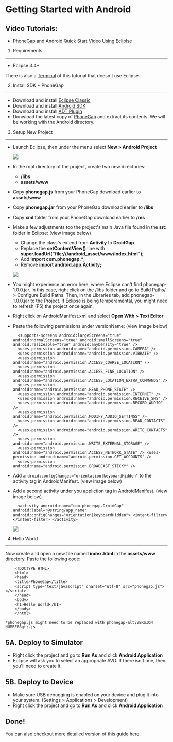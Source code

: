 Getting Started with Android
============================


Video Tutorials:
----------------

- [PhoneGap and Android Quick Start Video Using Ecliplse](http://www.youtube.com/v/MzcIcyBYJMA?autoplay=1)


1. Requirements
---------------

- Eclipse 3.4+

There is also a [Terminal](http://wiki.phonegap.com/w/page/30864168/phonegap-android-terminal-quickstart) of this tutorial that doesn't use Eclipse.


2. Install SDK + PhoneGap
----------------------------

- Download and install [Eclipse Classic](http://www.eclipse.org/downloads/)
- Download and install [Android SDK](http://developer.android.com/sdk/index.html)
- Download and install [ADT Plugin](http://developer.android.com/sdk/eclipse-adt.html#installing)
- Donwload the latest copy of [PhoneGap](http://phonegap.com/download) and extract its contents. We will be working with the Android directory.

 3. Setup New Project
-----------------------

- Launch Eclipse, then under the menu select **New &gt; Android Project**

    ![](img/guide/getting-started/android/new_android_project.jpeg)
- In the root directory of the project, create two new directories:
 	- **/libs**
 	- **assets/www**
- Copy **phonegap.js** from your PhoneGap download earlier to **assets/www**
- Copy **phonegap.jar** from your PhoneGap download earlier to **/libs**
- Copy **xml** folder from your PhoneGap download earlier to **/res**
- Make a few adjustments too the project's main Java file found in the **src** folder in Eclipse: (view image below)
	- Change the class's extend from **Activity** to **DroidGap**
	- Replace the **setContentView()** line with **super.loadUrl("file:///android_asset/www/index.html");**	
	- Add **import com.phonegap.*;**
	- Remove **import android.app.Activity;**

	![](img/guide/getting-started/android/javaSrc.jpg)
- You might experience an error here, where Eclipse can't find phonegap-1.0.0.jar. In this case, right click on the /libs folder and go to Build Paths/ &gt; Configure Build Paths. Then, in the Libraries tab, add phonegap-1.0.0.jar to the Project. If Eclipse is being temperamental, you might need to refresh (F5) the project once again.
- Right click on AndroidManifest.xml and select **Open With &gt; Text Editor**
- Paste the following permissions under versionName: (view image below)

        <supports-screens android:largeScreens="true" android:normalScreens="true" android:smallScreens="true" android:resizeable="true" android:anyDensity="true" />
        <uses-permission android:name="android.permission.CAMERA" />
        <uses-permission android:name="android.permission.VIBRATE" />
        <uses-permission android:name="android.permission.ACCESS_COARSE_LOCATION" />
        <uses-permission android:name="android.permission.ACCESS_FINE_LOCATION" />
        <uses-permission android:name="android.permission.ACCESS_LOCATION_EXTRA_COMMANDS" />
        <uses-permission android:name="android.permission.READ_PHONE_STATE" />
        <uses-permission android:name="android.permission.INTERNET" />
        <uses-permission android:name="android.permission.RECEIVE_SMS" />
        <uses-permission android:name="android.permission.RECORD_AUDIO" />
        <uses-permission android:name="android.permission.MODIFY_AUDIO_SETTINGS" />
        <uses-permission android:name="android.permission.READ_CONTACTS" />
        <uses-permission android:name="android.permission.WRITE_CONTACTS" />
        <uses-permission android:name="android.permission.WRITE_EXTERNAL_STORAGE" />
        <uses-permission android:name="android.permission.ACCESS_NETWORK_STATE" /> <uses-permission android:name="android.permission.GET_ACCOUNTS" />
        <uses-permission android:name="android.permission.BROADCAST_STICKY" />

- Add `android:configChanges="orientation|keyboardHidden"` to the activity tag in AndroidManifest. (view image below)
- Add a second activity under you appliction tag in AndroidManifest. (view image below)
	
	    <activity android:name="com.phonegap.DroidGap" android:label="@string/app_name" android:configChanges="orientation|keyboardHidden"> <intent-filter> </intent-filter> </activity>

	![](img/guide/getting-started/android/manifest.jpg)

4. Hello World
--------------    

Now create and open a new file named **index.html** in the **assets/www** directory. Paste the following code:

	    <!DOCTYPE HTML>
        <html>
        <head>
        <title>PhoneGap</title>
        <script type="text/javascript" charset="utf-8" src="phonegap.js"></script>
        </head>
        <body>
        <h1>Hello World</h1>
        </body>
        </html>
	
    *phonegap.js might need to be replaced with phonegap-&lt;VERSION NUMBER&gt;.js


5A. Deploy to Simulator
-----------------------

- Right click the project and go to **Run As** and click **Android Application**
- Eclipse will ask you to select an appropriate AVD. If there isn't one, then you'll need to create it.


5B. Deploy to Device
--------------------

- Make sure USB debugging is enabled on your device and plug it into your system. (Settings &gt; Applications &gt; Development)
- Right click the project and go to **Run As** and click **Android Application**


Done!
-----

You can also checkout more detailed version of this guide [here](http://wiki.phonegap.com/w/page/30862722/phonegap-android-eclipse-quickstart).

